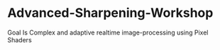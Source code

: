 # Advanced-Sharpening-Workshop
Goal Is Complex and adaptive realtime image-processing using Pixel Shaders
